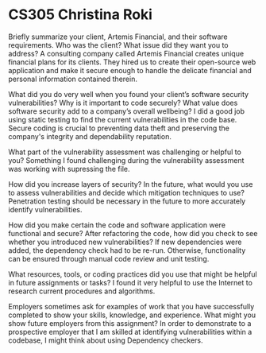 # CS305 Christina Roki

Briefly summarize your client, Artemis Financial, and their software requirements. Who was the client? What issue did they want you to address?
A consulting company called Artemis Financial creates unique financial plans for its clients. They hired us to create their open-source web application and make it secure enough to handle the delicate financial and personal information contained therein. 

What did you do very well when you found your client’s software security vulnerabilities? Why is it important to code securely? What value does software security add to a company’s overall wellbeing?
I did a good job using static testing to find the current vulnerabilities in the code base. Secure coding is crucial to preventing data theft and preserving the company's integrity and dependability reputation.

What part of the vulnerability assessment was challenging or helpful to you?
Something I found challenging during the vulnerability assessment was working with supressing the file.

How did you increase layers of security? In the future, what would you use to assess vulnerabilities and decide which mitigation techniques to use?
Penetration testing should be necessary in the future to more accurately identify vulnerabilities.

How did you make certain the code and software application were functional and secure? After refactoring the code, how did you check to see whether you introduced new vulnerabilities?
If new dependencies were added, the dependency check had to be re-run. Otherwise, functionality can be ensured through manual code review and unit testing. 

What resources, tools, or coding practices did you use that might be helpful in future assignments or tasks?
I found it very helpful to use the Internet to research current procedures and algorithms.

Employers sometimes ask for examples of work that you have successfully completed to show your skills, knowledge, and experience. What might you show future employers from this assignment?
In order to demonstrate to a prospective employer that I am skilled at identifying vulnerabilities within a codebase, I might think about using Dependency checkers.
